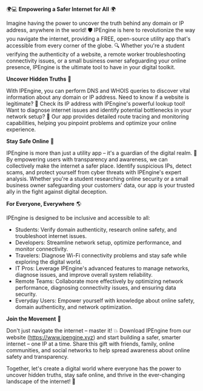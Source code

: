 🌍💻 **Empowering a Safer Internet for All** 🌍

Imagine having the power to uncover the truth behind any domain or IP address, anywhere in the world! 🛡️ IPEngine is here to revolutionize the way you navigate the internet, providing a FREE, open-source utility app that's accessible from every corner of the globe. 🔍 Whether you're a student verifying the authenticity of a website, a remote worker troubleshooting connectivity issues, or a small business owner safeguarding your online presence, IPEngine is the ultimate tool to have in your digital toolkit.

**Uncover Hidden Truths** 🔎

With IPEngine, you can perform DNS and WHOIS queries to discover vital information about any domain or IP address. Need to know if a website is legitimate? 🤔 Check its IP address with IPEngine's powerful lookup tool! Want to diagnose internet issues and identify potential bottlenecks in your network setup? 🔧 Our app provides detailed route tracing and monitoring capabilities, helping you pinpoint problems and optimize your online experience.

**Stay Safe Online** 💪

IPEngine is more than just a utility app – it's a guardian of the digital realm. 🚀 By empowering users with transparency and awareness, we can collectively make the internet a safer place. Identify suspicious IPs, detect scams, and protect yourself from cyber threats with IPEngine's expert analysis. Whether you're a student researching online security or a small business owner safeguarding your customers' data, our app is your trusted ally in the fight against digital deception.

**For Everyone, Everywhere** 🌎

IPEngine is designed to be inclusive and accessible to all:

* Students: Verify domain authenticity, research online safety, and troubleshoot internet issues.
* Developers: Streamline network setup, optimize performance, and monitor connectivity.
* Travelers: Diagnose Wi-Fi connectivity problems and stay safe while exploring the digital world.
* IT Pros: Leverage IPEngine's advanced features to manage networks, diagnose issues, and improve overall system reliability.
* Remote Teams: Collaborate more effectively by optimizing network performance, diagnosing connectivity issues, and ensuring data security.
* Everyday Users: Empower yourself with knowledge about online safety, domain authenticity, and network optimization.

**Join the Movement** 🚀

Don't just navigate the internet – master it! 💥 Download IPEngine from our website (https://www.ipengine.xyz) and start building a safer, smarter internet – one IP at a time. Share this gift with friends, family, online communities, and social networks to help spread awareness about online safety and transparency.

Together, let's create a digital world where everyone has the power to uncover hidden truths, stay safe online, and thrive in the ever-changing landscape of the internet! 💪